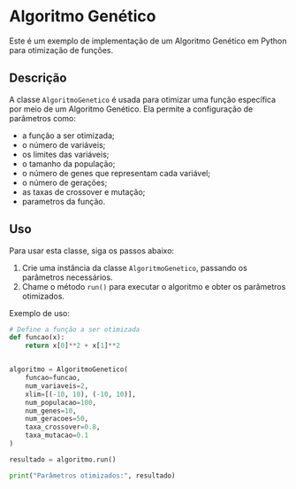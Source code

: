 # Algoritmo Genético 

Este é um exemplo de implementação de um Algoritmo Genético em Python para otimização de funções.

## Descrição

A classe `AlgoritmoGenetico` é usada para otimizar uma função específica por meio de um Algoritmo Genético. Ela permite a configuração de parâmetros como:
- a função a ser otimizada;
- o número de variáveis;
- os limites das variáveis;
- o tamanho da população;
- o número de genes que representam cada variável;
- o número de gerações;
- as taxas de crossover e mutação;
- parametros da função.

## Uso

Para usar esta classe, siga os passos abaixo:

1. Crie uma instância da classe `AlgoritmoGenetico`, passando os parâmetros necessários.
2. Chame o método `run()` para executar o algoritmo e obter os parâmetros otimizados.

Exemplo de uso:

```python
# Define a função a ser otimizada
def funcao(x):
    return x[0]**2 + x[1]**2  


algoritmo = AlgoritmoGenetico(
    funcao=funcao,
    num_variaveis=2,
    xlim=[(-10, 10), (-10, 10)], 
    num_populacao=100,
    num_genes=10,
    num_geracoes=50,
    taxa_crossover=0.8,
    taxa_mutacao=0.1
)

resultado = algoritmo.run()

print("Parâmetros otimizados:", resultado)
```
